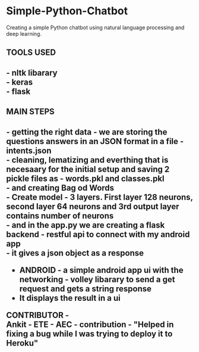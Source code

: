 # Simple-Python-Chatbot

Creating a simple Python chatbot using natural language processing and deep learning.

<h2> TOOLS USED <h2>
  - nltk libarary <br>
  - keras <br>
  - flask <br>
  
<h2> MAIN STEPS <h2> 
  - getting the right data - we are storing the questions answers in an JSON format in a file - intents.json <br>
  - cleaning, lematizing and everthing that is necesaary for the initial setup and saving 2 pickle files as - words.pkl and classes.pkl <br>
  - and creating Bag od Words <br>
  - Create model - 3 layers. First layer 128 neurons, second layer 64 neurons and 3rd output layer contains number of neurons <br>
  - and in the app.py we are creating a flask backend - restful api to connect with my android app <br>
  - it gives a json object as a response <br>
  
  - ANDROID - a simple android app ui with the networking - volley libarary to send a get request and gets a string response <br>
  - It displays the result in a ui <br>

CONTRIBUTOR -  <br>
Ankit - ETE - AEC - contribution - "Helped in fixing a bug while I was trying to deploy it to Heroku" <br>

